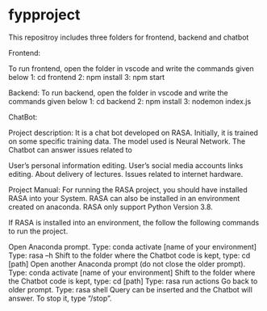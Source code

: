 # fypproject
This repositroy includes three folders for frontend, backend and chatbot

Frontend:

To run frontend, open the folder in vscode and write the commands given below 
1: cd frontend
2: npm install
3: npm start

Backend:
To run backend, open the folder in vscode and write the commands given below 
1: cd backend
2: npm install
3: nodemon index.js

ChatBot:

Project description:
It is a chat bot developed on RASA. Initially, it is trained on some specific training data. The model used is Neural Network. The Chatbot can answer issues related to

User’s personal information editing.
User’s social media accounts links editing.
About delivery of lectures.
Issues related to internet hardware.
 

Project Manual:
For running the RASA project, you should have installed RASA into your System. RASA can also be installed in an environment created on anaconda. RASA only support Python Version 3.8.

If RASA is installed into an environment, the follow the following commands to run the project.

Open Anaconda prompt.
Type: conda activate [name of your environment]
Type: rasa –h
Shift to the folder where the Chatbot code is kept, type: cd [path]
Open another Anaconda prompt (do not close the older prompt).
Type: conda activate [name of your environment]
Shift to the folder where the Chatbot code is kept, type: cd [path]
Type: rasa run actions
Go back to older prompt.
Type: rasa shell
Query can be inserted and the Chatbot will answer. To stop it, type “/stop”.


